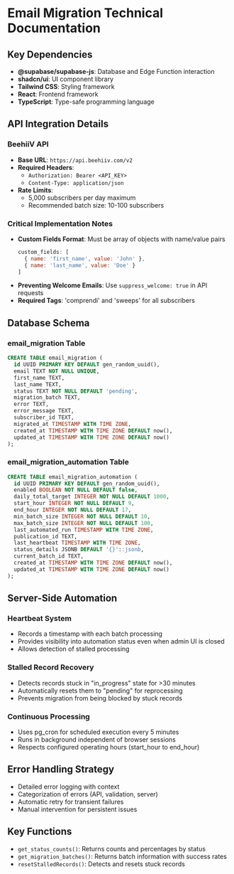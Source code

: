 
# Email Migration Technical Documentation

## Key Dependencies
- **@supabase/supabase-js**: Database and Edge Function interaction
- **shadcn/ui**: UI component library 
- **Tailwind CSS**: Styling framework
- **React**: Frontend framework
- **TypeScript**: Type-safe programming language

## API Integration Details

### BeehiiV API
- **Base URL**: `https://api.beehiiv.com/v2`
- **Required Headers**:
  - `Authorization: Bearer <API_KEY>`
  - `Content-Type: application/json`
- **Rate Limits**:
  - 5,000 subscribers per day maximum
  - Recommended batch size: 10-100 subscribers

### Critical Implementation Notes
- **Custom Fields Format**: Must be array of objects with name/value pairs
  ```javascript
  custom_fields: [
    { name: 'first_name', value: 'John' },
    { name: 'last_name', value: 'Doe' }
  ]
  ```
- **Preventing Welcome Emails**: Use `suppress_welcome: true` in API requests
- **Required Tags**: 'comprendi' and 'sweeps' for all subscribers

## Database Schema

### email_migration Table
```sql
CREATE TABLE email_migration (
  id UUID PRIMARY KEY DEFAULT gen_random_uuid(),
  email TEXT NOT NULL UNIQUE,
  first_name TEXT,
  last_name TEXT,
  status TEXT NOT NULL DEFAULT 'pending',
  migration_batch TEXT,
  error TEXT,
  error_message TEXT,
  subscriber_id TEXT,
  migrated_at TIMESTAMP WITH TIME ZONE,
  created_at TIMESTAMP WITH TIME ZONE DEFAULT now(),
  updated_at TIMESTAMP WITH TIME ZONE DEFAULT now()
);
```

### email_migration_automation Table
```sql
CREATE TABLE email_migration_automation (
  id UUID PRIMARY KEY DEFAULT gen_random_uuid(),
  enabled BOOLEAN NOT NULL DEFAULT false,
  daily_total_target INTEGER NOT NULL DEFAULT 1000,
  start_hour INTEGER NOT NULL DEFAULT 9,
  end_hour INTEGER NOT NULL DEFAULT 17,
  min_batch_size INTEGER NOT NULL DEFAULT 10,
  max_batch_size INTEGER NOT NULL DEFAULT 100,
  last_automated_run TIMESTAMP WITH TIME ZONE,
  publication_id TEXT,
  last_heartbeat TIMESTAMP WITH TIME ZONE,
  status_details JSONB DEFAULT '{}'::jsonb,
  current_batch_id TEXT,
  created_at TIMESTAMP WITH TIME ZONE DEFAULT now(),
  updated_at TIMESTAMP WITH TIME ZONE DEFAULT now()
);
```

## Server-Side Automation

### Heartbeat System
- Records a timestamp with each batch processing
- Provides visibility into automation status even when admin UI is closed
- Allows detection of stalled processing

### Stalled Record Recovery
- Detects records stuck in "in_progress" state for >30 minutes
- Automatically resets them to "pending" for reprocessing
- Prevents migration from being blocked by stuck records

### Continuous Processing
- Uses pg_cron for scheduled execution every 5 minutes
- Runs in background independent of browser sessions
- Respects configured operating hours (start_hour to end_hour)

## Error Handling Strategy
- Detailed error logging with context
- Categorization of errors (API, validation, server)
- Automatic retry for transient failures
- Manual intervention for persistent issues

## Key Functions
- `get_status_counts()`: Returns counts and percentages by status
- `get_migration_batches()`: Returns batch information with success rates
- `resetStalledRecords()`: Detects and resets stuck records
